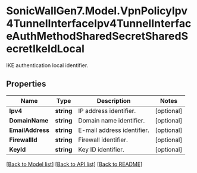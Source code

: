 # SonicWallGen7.Model.VpnPolicyIpv4TunnelInterfaceIpv4TunnelInterfaceAuthMethodSharedSecretSharedSecretIkeIdLocal
IKE authentication local identifier.

## Properties

Name | Type | Description | Notes
------------ | ------------- | ------------- | -------------
**Ipv4** | **string** | IP address identifier. | [optional] 
**DomainName** | **string** | Domain name identifier. | [optional] 
**EmailAddress** | **string** | E-mail address identifier. | [optional] 
**FirewallId** | **string** | Firewall identifier. | [optional] 
**KeyId** | **string** | Key ID identifier. | [optional] 

[[Back to Model list]](../README.md#documentation-for-models) [[Back to API list]](../README.md#documentation-for-api-endpoints) [[Back to README]](../README.md)

